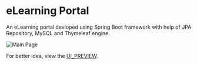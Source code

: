 # eLearning Portal

An eLearning portal devloped using Spring Boot framework with help of JPA Repository, MySQL and Thymeleaf engine.

![Main Page](https://github.com/sairamkiran9/eLearning-Portal/blob/master/main%20page.jpeg)

For better idea, view the [UI_PREVIEW](https://github.com/sairamkiran9/eLearning-Portal/blob/master/UI_PREVIEW.pdf).
